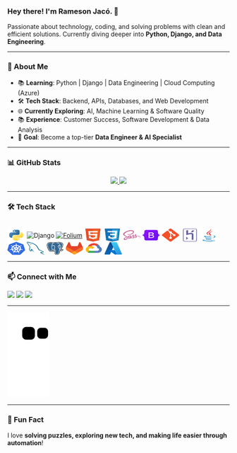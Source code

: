 ### Hey there! I'm Rameson Jacó. 👋

Passionate about technology, coding, and solving problems with clean and efficient solutions. Currently diving deeper into **Python, Django, and Data Engineering**.

---

### 🚀 About Me
- 📚 **Learning**: Python | Django | Data Engineering | Cloud Computing (Azure)
- 🛠️ **Tech Stack**: Backend, APIs, Databases, and Web Development
- 🌐 **Currently Exploring**: AI, Machine Learning & Software Quality
- 📚 **Experience**: Customer Success, Software Development & Data Analysis
- 🌟 **Goal**: Become a top-tier **Data Engineer & AI Specialist**

---

### 📊 GitHub Stats
<div align="center">
  <a href="https://github.com/JacobbV">
    <img height="180" src="https://github-readme-stats.vercel.app/api?username=JacobbV&show_icons=true&theme=codeSTACKr&include_all_commits=true&count_private=true"/>
    <img height="180" src="https://github-readme-stats.vercel.app/api/top-langs/?username=JacobbV&layout=compact&langs_count=7&theme=codeSTACKr"/>
  </a>
</div>

---

### 🛠 Tech Stack
<div style="display: inline_block"><br>
  <a href="https://www.python.org/" target="_blank"><img align="center" alt="Python" height="30" width="40" src="https://raw.githubusercontent.com/devicons/devicon/master/icons/python/python-original.svg"></a>
<img align="center" alt="Django" height="30" width="40" src="https://cdn.worldvectorlogo.com/logos/django.svg">
  <a href="https://python-visualization.github.io/folium/latest/#" target="_blank"><img align="center" alt="Folium" height="30" width="40" src="https://upload.wikimedia.org/wikipedia/commons/8/83/Folium_logo.svg"></a>
  <a href="https://www.w3schools.com/html/default.asp" target="_blank"><img align="center" alt="HTML" height="30" width="40" src="https://raw.githubusercontent.com/devicons/devicon/master/icons/html5/html5-original.svg"></a>
  <a href="https://www.w3schools.com/css/" target="_blank"><img align="center" alt="CSS" height="30" width="40" src="https://raw.githubusercontent.com/devicons/devicon/master/icons/css3/css3-original.svg"></a>
  <a href="https://sass-lang.com/" target="_blank"><img align="center" alt="Sass" height="30" width="40" src="https://raw.githubusercontent.com/devicons/devicon/master/icons/sass/sass-original.svg"></a>
  <a href="https://getbootstrap.com/" target="_blank"><img align="center" alt="Bootstrap" height="30" width="40" src="https://raw.githubusercontent.com/devicons/devicon/master/icons/bootstrap/bootstrap-original.svg"></a>
  <a href="https://git-scm.com/" target="_blank"><img align="center" alt="Git" height="30" width="40" src="https://raw.githubusercontent.com/devicons/devicon/master/icons/git/git-original.svg"></a>
  <a href="https://www.heroku.com/" target="_blank"><img align="center" alt="Heroku" height="30" width="40" src="https://raw.githubusercontent.com/devicons/devicon/master/icons/heroku/heroku-original.svg"></a>
  <a href="https://www.java.com/pt-BR/" target="_blank"><img align="center" alt="Java" height="30" width="40" src="https://raw.githubusercontent.com/devicons/devicon/master/icons/java/java-original.svg"></a>
  <a href="https://kubernetes.io/" target="_blank"><img align="center" alt="Kubernetes" height="30" width="40" src="https://raw.githubusercontent.com/devicons/devicon/master/icons/kubernetes/kubernetes-plain.svg"></a>
  <a href="https://www.mysql.com/" target="_blank"><img align="center" alt="MySQL" height="30" width="40" src="https://raw.githubusercontent.com/devicons/devicon/master/icons/mysql/mysql-original.svg"></a>
  <a href="https://www.postgresql.org/" target="_blank"><img align="center" alt="PostgreSQL" height="30" width="40" src="https://raw.githubusercontent.com/devicons/devicon/master/icons/postgresql/postgresql-original.svg"></a>
  <a href="https://about.gitlab.com/" target="_blank"><img align="center" alt="GitLab" height="30" width="40" src="https://raw.githubusercontent.com/devicons/devicon/master/icons/gitlab/gitlab-original.svg"></a>
  <a href="https://cloud.google.com/?hl=pt_br" target="_blank"><img align="center" alt="Google Cloud" height="30" width="40" src="https://raw.githubusercontent.com/devicons/devicon/master/icons/googlecloud/googlecloud-original.svg"></a>
  <a href="https://azure.microsoft.com/pt-br" target="_blank"><img align="center" alt="Azure" height="30" width="40" src="https://raw.githubusercontent.com/devicons/devicon/master/icons/azure/azure-original.svg"></a>
</div>

---

### 📫 Connect with Me
<div> 
  <a href="https://www.linkedin.com/in/rameson-jac%C3%B3-772547120/" target="_blank"><img src="https://img.shields.io/badge/-LinkedIn-%230077B5?style=for-the-badge&logo=linkedin&logoColor=white" target="_blank"></a> 
  <a href="mailto:ramesonjacogmail.com"><img src="https://img.shields.io/badge/-Gmail-%23333?style=for-the-badge&logo=gmail&logoColor=white" target="_blank"></a>
  <a href="https://www.instagram.com/ramesonjaco/" target="_blank"><img src="https://img.shields.io/badge/-Instagram-%23E4405F?style=for-the-badge&logo=instagram&logoColor=white" target="_blank"></a>
</div>

---

![Snake animation](https://github.com/JacobbV/JacobbV/blob/output/github-contribution-grid-snake.svg)

---

### 🌟 Fun Fact
I love **solving puzzles, exploring new tech, and making life easier through automation**!
